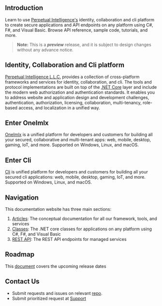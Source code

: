 ## Introduction
Learn to use [Perpetual Intelligence's](https://perpetualintelligence.azurewebsites.net/)  identity, collaboration and cli platform to create secure applications and API endpoints on any platform using C#, F#, and Visual Basic. Browse API reference, sample code, tutorials, and more.

> **Note:** This is a ***preview*** release, and it is subject to design changes without any advance notice.

## Identity, Collaboration and Cli platform
[Perpetual Intelligence L.L.C.](https://perpetualintelligence.azurewebsites.net/) provides a collection of cross-platform frameworks and services for identity, collaboration, and cli. The tools and protocol implementations are built on top of the [.NET Core](https://dotnet.microsoft.com/en-us/) layer and include the modern web authorization and authentication standards. It enables you to address website and application design and development challenges, authentication, authorization, licensing, collaboration, multi-tenancy, role-based access, and localization in a unified way.

## Enter OneImlx
[OneImlx](https://github.com/perpetualintelligence/docs/blob/main/docfx_project/articles/oneimlx/intro.md) is a unified platform for developers and customers for building all your secured, collaborative and multi-tenant apps: web, mobile, desktop, gaming, IoT, and more. Supported on Windows, Linux, and macOS.

## Enter Cli
[Cli](https://github.com/perpetualintelligence/docs/blob/main/docfx_project/articles/cli/intro.md) is unified platform for developers and customers for building all your secured cli applications: web, mobile, desktop, gaming, IoT, and more. Supported on Windows, Linux, and macOS.

## Navigation
This documentation website has three main sections:
1. [Articles](articles/intro.md): The conceptual documentation for all our framework, tools, and services
2. [Classes](api/index.md): The .NET core classes for applications on any platform using C#, F#, and Visual Basic
3. [REST API](rest/index.html): The REST API endpoints for managed services

## Roadmap
This [document](articles/roadmap.md) covers the upcoming release dates

## Contact Us
* Submit requests and issues on relevant [repo](articles/repo.md).
* Submit prioritized request at [Support](https://perpetualintelligence.azurewebsites.net/support)



